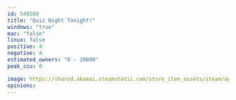```yaml
---
id: 549280
title: "Quiz Night Tonight!"
windows: "true"
mac: "false"
linux: false
positive: 4
negative: 4
estimated_owners: "0 - 20000"
peak_ccu: 0

image: https://shared.akamai.steamstatic.com/store_item_assets/steam/apps/549280/header.jpg?t=1488586840
opinions:
---
```

